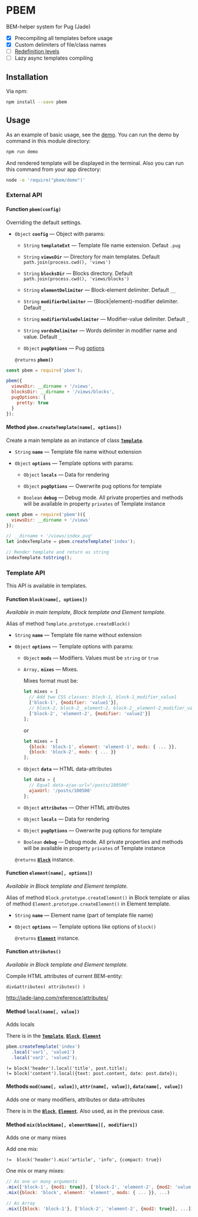 # PBEM

BEM-helper system for Pug (Jade)

-   [x] Precompiling all templates before usage
-   [x] Custom delimiters of file/class names
-   [ ] [Redefinition levels](https://en.bem.info/methodology/filesystem/#examples-of-using-redefinition-levels)
-   [ ] Lazy async templates compiling

## Installation

Via npm:

```bash
npm install --save pbem
```

## Usage

As an example of basic usage, see the [demo](./demo/). You can run the demo by
command in this module directory:

```bash
npm run demo
```

And rendered template will be displayed in the terminal. Also you can run this
command from your app directory:

```bash
node -e 'require("pbem/demo")'
```

### External API

#### Function `pbem(config)`

Overriding the default settings.

-   `Object` **`config`** — Object with params:

    -   `String` **`templateExt`** — Template file name extension.
        Defaut `.pug`

    -   `String` **`viewsDir`** — Directory for main templates.
        Default `path.join(process.cwd(), 'views')`

    -   `String` **`blocksDir`** — Blocks directory.
        Default `path.join(process.cwd(), 'views/blocks')`

    -   `String` **`elementDelimiter`** — Block-element delimiter.
        Default `__`

    -   `String` **`modifierDelimiter`** — (Block|element)-modifier delimiter.
        Default `_`

    -   `String` **`modifierValueDelimiter`** — Modifier-value delimiter.
        Default `_`

    -   `String` **`vordsDelimiter`** — Words delimiter in modifier name and
        value. Default `_`

    -   `Object` **`pugOptions`** — Pug [options](http://jade-lang.com/api/)

    `@returns` **`pbem()`**

```javascript
const pbem = require('pbem');

pbem({
  viewsDir: __dirname + '/views',
  blocksDir: __dirname + '/views/blocks',
  pugOptions: {
    pretty: true
  }
});
```

#### Method `pbem.createTemplate(name[, options])`

Create a main template as an instance of class
[**`Template`**](./lib/Template.js).

-   `String` **`name`** — Template file name without extension

-   `Object` **`options`** — Template options with params:

    -   `Object` **`locals`** — Data for rendering

    -   `Object` **`pugOptions`** — Owerwrite pug options for template

    -   `Boolean` **`debug`** — Debug mode. All private properties and methods
        will be available in property `privates` of Template instance

```javascript
const pbem = require('pbem')({
  viewsDir: __dirname + '/views'
});

// __dirname + '/views/index.pug'
let indexTemplate = pbem.createTemplate('index');

// Render template and return as string
indexTemplate.toString();
```

### Template API

This API is available in templates.

#### Function `block(name[, options])`

*Available in main template, Block template and Element template.*

Alias of method `Template.prototype.createBlock()`

-   `String` **`name`** — Template file name without extension

-   `Object` **`options`** — Template options with params:

    -   `Object` **`mods`** — Modifiers. Values must be `string` or `true`

    -   `Array,` **`mixes`** — Mixes.

        Mixes format must be:

        ```javascript
        let mixes = [
          // Add two CSS classes: block-1, block-1_modifier_value1
          ['block-1', {modifier: 'value1'}],
          // block-2, block-2__element-2, block-2__element-2_modifier_value2
          ['block-2', 'element-2', {modifier: 'value2'}]
        ];
        ```

        or

        ```javascript
        let mixes = [
          {block: 'block-1', element: 'element-1', mods: { ... }},
          {block: 'block-2', mods: { ... }}
        ];
        ```

    -   `Object` **`data`** — HTML data-attributes

        ```javascript
        let data = {
          // Equal data-ajax-url="/posts/100500"
          ajaxUrl: '/posts/100500'
        };
        ```

    -   `Object` **`attributes`** — Other HTML attributes

    -   `Object` **`locals`** — Data for rendering

    -   `Object` **`pugOptions`** — Owerwrite pug options for template

    -   `Boolean` **`debug`** — Debug mode. All private properties and methods
        will be available in property `privates` of Template instance

    `@returns` [**`Block`**](./lib/Block.js) instance.

#### Function `element(name[, options])`

*Available in Block template and Element template.*

Alias of method `Block.prototype.createElement()` in Block template or
alias of method `Element.prototype.createElement()` in Element template.

-   `String` **`name`** — Element name (part of template file name)

-   `Object` **`options`** — Template options like options of `block()`

    `@returns` [**`Element`**](./lib/Element.js) instance.

#### Function `attributes()`

*Available in Block template and Element template.*

Compile HTML attributes of current BEM-entity:

```pug
div&attributes( attributes() )
```

<http://jade-lang.com/reference/attributes/>

#### Method `local(name[, value])`

Adds locals

There is in the [**`Template`**](./lib/Template.js),
[**`Block`**](./lib/Block.js), [**`Element`**](./lib/Element.js)

```javascript
pbem.createTemplate('index')
  .local('var1', 'value1')
  .local('var2', 'value2');
```

```pug
!= block('header').local('title', post.title);
!= block('content').local({text: post.content, date: post.date});
```

#### Methods `mod(name[, value])`, `attr(name[, value])`, `data(name[, value])`

Adds one or many modifiers, attributes or data-attributes

There is in the [**`Block`**](./lib/Block.js),
[**`Element`**](./lib/Element.js). Also used, as in the previous case.

#### Method `mix(blockName[, elementName][, modifiers])`

Adds one or many mixes

Add one mix:

```pug
!=  block('header').mix('article', 'info', {compact: true})
```

One mix or many mixes:

```javascript
// As one or many arguments
.mix(['block-1', {mod1: true}], ['block-2', 'element-2', {mod2: 'value'}], ...)
.mix({block: 'block', element: 'element', mods: { ... }}, ...)

// As Array
.mix([{block: 'block-1'}, ['block-2', 'element-2', {mod2: true}], ...])
```
